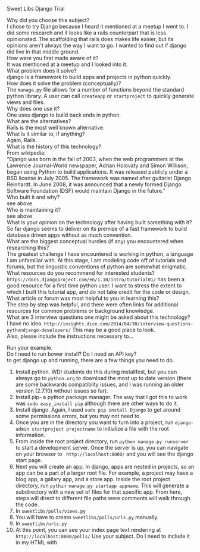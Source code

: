 Sweet Libs Django Trial

Why did you choose this subject?  
  I chose to try Django because I heard it mentioned at a meetup I went to. I did some research and it looks like a rails counterpart that is less opinionated. The scaffolding that rails does makes life easier, but its opinions aren't always the way I want to go. I wanted to find out if django did live in that middle ground.  
How were you first made aware of it?  
  It was mentioned at a meetup and I looked into it.  
What problem does it solve?  
  django is a framework to build apps and projects in python quickly.  
How does it solve the problem (conceptually)?  
  The `manage.py` file allows for a number of functions beyond the standard python library. A user can call `createapp` or `startproject` to quickly generate views and files.  
Why does one use it?  
  One uses django to build back ends in python.  
What are the alternatives?  
  Rails is the most well known alternative.  
What is it similar to, if anything?  
  Again, Rails.  
What is the history of this technology?  
  From wikipedia:  
    "Django was born in the fall of 2003, when the web programmers at the Lawrence Journal-World newspaper, Adrian Holovaty and Simon Willison, began using Python to build applications. It was released publicly under a BSD license in July 2005. The framework was named after guitarist Django Reinhardt. In June 2008, it was announced that a newly formed Django Software Foundation (DSF) would maintain Django in the future."  
Who built it and why?  
  see above  
Who is maintaining it?  
  see above  
What is your opinion on the technology after having built something with it?  
  So far django seems to deliver on its premise of a fast framework to build database driven apps without as much convention.  
What are the biggest conceptual hurdles (if any) you encountered when researching this?  
  The greatest challenge I have encountered is working in python, a language I am unfamiliar with. At this stage, I am modeling code off of tutorials and forums, but the linguistic conventions of python are somewhat enigmatic.  
What resources do you recommend for interested students?  
  `https://docs.djangoproject.com/en/1.10/intro/tutorial01/` has been a good resource for a first time python user. I want to stress the extent to which I built this tutorial app, and do not take credit for the code or design. 
What article or forum was most helpful to you in learning this?  
  The step by step was helpful, and there were often links for additional resources for common problems or background knowledge.  
What are 3 interview questions one might be asked about this technology?  
  I have no idea.   `http://insights.dice.com/2014/04/30/interview-questions-pythondjango-developers/` This may be a good place to look.  
Also, please include the instructions necessary to...  

Run your example.  
Do I need to run bower install? Do I need an API key?  
  to get django up and running, there are a few things you need to do.  
  1) Install python. WDI students do this during installfest, but you can always go to `python.org` to download the most up to date version (there are some backwards compatiblity issues, and I was running an older version (2.7.10) without issues so far).
  2) Install pip- a python package manager. The way that I got this to work was `sudo easy_install pip` although there are other ways to do it.
  3) Install django. Again, I used `sudo pip install Django` to get around some permissions errors, but you may not need to.
  4) Once you are in the directory you want to turn into a project, run `django-admin startproject projectname` to initialize a file with the root information.
  5) From inside the root project directory, run `python manage.py runserver` to start a development server. Once the server is up, you can navigate on your browser to ` http://localhost:8000/` and you will see the django start page.
  6) Next you will create an app. In django, apps are nested in projects, so an app can be a part of a larger root file. For example, a project may have a blog app, a gallary app, and a store app. Inside the root project directory, run `pythin manage.py startapp appname`. This will generate a subdirectory with a new set of files for that specific app. From here, steps will direct to different file paths were comments will walk through the code.
  7) In `sweetlibs/polls/views.py`
  8) You will have to create `sweetlibs/polls/urls.py` manually.
  9) In `sweetlibs/urls.py`
  10) At this point, you can see your index page text rendering at `http://localhost:8000/polls/`
Use your subject.
Do I need to include it in my HTML with <script> tags? Do I need to brew install anything? Can I deploy it to Heroku?

